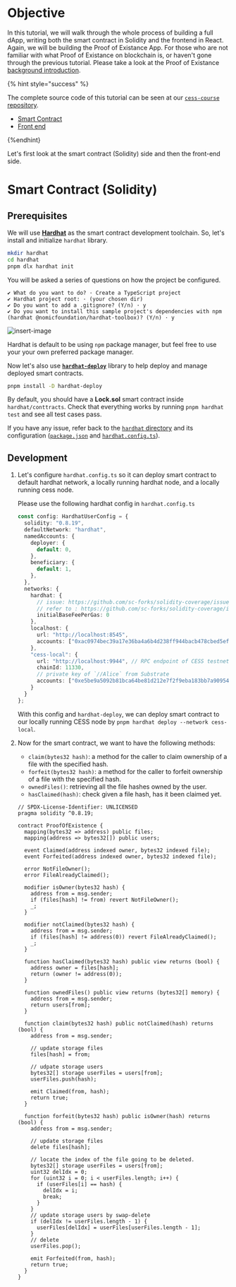 # Objective

In this tutorial, we will walk through the whole process of building a full dApp, writing both the smart contract in Solidity and the frontend in React. Again, we will be building the Proof of Existance App. For those who are not familiar with what Proof of Existance on blockchain is, or haven't gone through the previous tutorial. Please take a look at the Proof of Existance [background introduction](./poe-ink.md#objective).

{% hint style="success" %}

The complete source code of this tutorial can be seen at our [`cess-course` repository](https://github.com/CESSProject/cess-course).

- [Smart Contract](https://github.com/CESSProject/cess-course/blob/main/examples/hardhat/contracts/ProofOfExistence.sol)
- [Front end](https://github.com/CESSProject/cess-course/blob/main/examples/frontend/src/ProofOfExistenceSolidity.js)

{%endhint}

Let's first look at the smart contract (Solidity) side and then the front-end side.

# Smart Contract (Solidity)

## Prerequisites

We will use [**Hardhat**](https://hardhat.org/) as the smart contract development toolchain. So, let's install and initialize `hardhat` library.

```bash
mkdir hardhat
cd hardhat
pnpm dlx hardhat init
```

You will be asked a series of questions on how the project be configured.

```
✔ What do you want to do? · Create a TypeScript project
✔ Hardhat project root: · (your chosen dir)
✔ Do you want to add a .gitignore? (Y/n) · y
✔ Do you want to install this sample project's dependencies with npm (hardhat @nomicfoundation/hardhat-toolbox)? (Y/n) · y
```

![insert-image]()

Hardhat is default to be using `npm` package manager, but feel free to use your your own preferred package manager.

Now let's also use [**`hardhat-deploy`**](https://github.com/wighawag/hardhat-deploy) library to help deploy and manage deployed smart contracts.

```bash
pnpm install -D hardhat-deploy
```

By default, you should have a **Lock.sol** smart contract inside `hardhat/conttracts`. Check that everything works by running `pnpm hardhat test` and see all test cases pass.

If you have any issue, refer back to the [`hardhat` directory](https://github.com/CESSProject/cess-course/tree/main/examples/hardhat) and its configuration ([`package.json`](https://github.com/CESSProject/cess-course/blob/main/examples/hardhat/package.json) and [`hardhat.config.ts`](https://github.com/CESSProject/cess-course/blob/main/examples/hardhat/hardhat.config.ts)).

## Development

1. Let's configure `hardhat.config.ts` so it can deploy smart contract to default hardhat network, a locally running hardhat node, and a locally running cess node.

    Please use the following hardhat config in `hardhat.config.ts`

    ```ts
    const config: HardhatUserConfig = {
      solidity: "0.8.19",
      defaultNetwork: "hardhat",
      namedAccounts: {
        deployer: {
          default: 0,
        },
        beneficiary: {
          default: 1,
        },
      },
      networks: {
        hardhat: {
          // issue: https://github.com/sc-forks/solidity-coverage/issues/652,
          // refer to : https://github.com/sc-forks/solidity-coverage/issues/652#issuecomment-896330136
          initialBaseFeePerGas: 0
        },
        localhost: {
          url: "http://localhost:8545",
          accounts: ["0xac0974bec39a17e36ba4a6b4d238ff944bacb478cbed5efcae784d7bf4f2ff80"],
        },
        "cess-local": {
          url: "http://localhost:9944", // RPC endpoint of CESS testnet
          chainId: 11330,
          // private key of `//Alice` from Substrate
          accounts: ["0xe5be9a5092b81bca64be81d212e7f2f9eba183bb7a90954f7b76361f6edb5c0a"],
        }
      }
    };
    ```

    With this config and `hardhat-deploy`, we can deploy smart contract to our locally running CESS node by `pnpm hardhat deploy --network cess-local`.

2. Now for the smart contract, we want to have the following methods:

    - `claim(bytes32 hash)`: a method for the caller to claim ownership of a file with the specified hash.
    - `forfeit(bytes32 hash)`: a method for the caller to forfeit ownership of a file with the specified hash.
    - `ownedFiles()`:  retrieving all the file hashes owned by the user.
    - `hasClaimed(hash)`: check given a file hash, has it been claimed yet.

    ```solidity
    // SPDX-License-Identifier: UNLICENSED
    pragma solidity ^0.8.19;

    contract ProofOfExistence {
      mapping(bytes32 => address) public files;
      mapping(address => bytes32[]) public users;

      event Claimed(address indexed owner, bytes32 indexed file);
      event Forfeited(address indexed owner, bytes32 indexed file);

      error NotFileOwner();
      error FileAlreadyClaimed();

      modifier isOwner(bytes32 hash) {
        address from = msg.sender;
        if (files[hash] != from) revert NotFileOwner();
        _;
      }

      modifier notClaimed(bytes32 hash) {
        address from = msg.sender;
        if (files[hash] != address(0)) revert FileAlreadyClaimed();
        _;
      }

      function hasClaimed(bytes32 hash) public view returns (bool) {
        address owner = files[hash];
        return (owner != address(0));
      }

      function ownedFiles() public view returns (bytes32[] memory) {
        address from = msg.sender;
        return users[from];
      }

      function claim(bytes32 hash) public notClaimed(hash) returns (bool) {
        address from = msg.sender;

        // update storage files
        files[hash] = from;

        // udpate storage users
        bytes32[] storage userFiles = users[from];
        userFiles.push(hash);

        emit Claimed(from, hash);
        return true;
      }

      function forfeit(bytes32 hash) public isOwner(hash) returns (bool) {
        address from = msg.sender;

        // update storage files
        delete files[hash];

        // locate the index of the file going to be deleted.
        bytes32[] storage userFiles = users[from];
        uint32 delIdx = 0;
        for (uint32 i = 0; i < userFiles.length; i++) {
          if (userFiles[i] == hash) {
            delIdx = i;
            break;
          }
        }
        // update storage users by swap-delete
        if (delIdx != userFiles.length - 1) {
          userFiles[delIdx] = userFiles[userFiles.length - 1];
        }
        // delete
        userFiles.pop();

        emit Forfeited(from, hash);
        return true;
      }
    }
    ```
